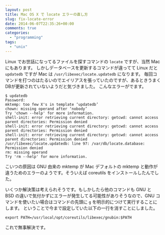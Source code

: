 ```yaml
---
layout: post
title: Mac OS X で locate エラーの直し方
slug: fix-locate-error
date: 2014-06-07T22:35:26+00:00
comments: true
categories:
  - "programming"
tags:
  - "unix"
---
```


Linux でお世話になってるファイルを探すコマンドの `locate` ですが、当然 Mac にもあります。
しかしデータベースを更新するコマンドが違ってて Linux だと `updatedb` ですが Mac は `/usr/libexec/locate.updatedb` になります。
毎回コマンドを打つのはたるいのでエイリアスを張っていたのですが、あるときうまくDBが更新されていないようだと気づきました。
こんなエラーがでます。

    $ updatedb 
    Password:
    mktemp: too few X's in template ‘updatedb’
    chown: missing operand after ‘nobody’
    Try 'chown --help' for more information.
    shell-init: error retrieving current directory: getcwd: cannot access parent directories: Permission denied
    shell-init: error retrieving current directory: getcwd: cannot access parent directories: Permission denied
    shell-init: error retrieving current directory: getcwd: cannot access parent directories: Permission denied
    /usr/libexec/locate.updatedb: line 97: /var/db/locate.database: Permission denied
    rm: missing operand
    Try 'rm --help' for more information.

こいつの原因は GNU 由来の mktemp が Mac デフォルトの mktemp と動作が違うためのエラーのようです。そういえば coreutils をインストールしたんでした。

いくつか解決策は考えられそうです。もしかしたら他のコマンドも GNU と BSD の違いで気付かずにエラーが発生してる可能性がありそうなので、GNU コマンドを使いたい場合はコマンドの先頭に `g` を明示的につけて実行することにします。
ということで今まで設定していた以下の一行を消すことにしました。
    
    export PATH=/usr/local/opt/coreutils/libexec/gnubin:$PATH

これで無事解決です。
